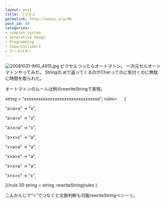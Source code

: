 ```yaml
---
layout: post
title: つづき２
permalink: http://moxus.org/90
post_id: 90
categories: 
- complex system
- Generative Image
- Programming
- SuperCollider3
- テータロガー
---
```


![20081031-IMG_4915.jpg](/images/20081031-IMG_4915.jpg)
ピクセルつったらオートマトン。
一次元セルオートマトンやってみた。
Stringの.atで返ってくるのがCharってのに気付くのに無駄に時間を取られた。

オートマトンのルールは例のrewriteStringで実現。


string = 
"xxxxxxxxxxxxxxxxxxxxxxxxxxxxxxxa";
rules=      
[

"a>a>a" -> 
"x",

"a>a>x" -> 
"x",

"a>x>a" -> 
"x",

"a>x>x" -> 
"a",

"x>a>a" -> 
"a",

"x>a>x" -> 
"a",

"x>x>a" -> 
"a",

"x>x>x" -> 
"x",

]//rule 30
string = string.
rewriteString(rules
)

こんかんじで”>”でつなぐと文脈判断も可能rewriteStringベンーリ。